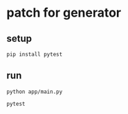 # patch for generator

## setup

```shell
pip install pytest
```

## run

```shell
python app/main.py
```

```shell
pytest
```
